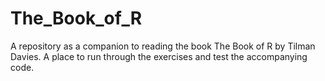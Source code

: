 # The_Book_of_R

A repository as a companion to reading the book The Book of R by Tilman Davies. A place to run through the exercises and test the accompanying code.
